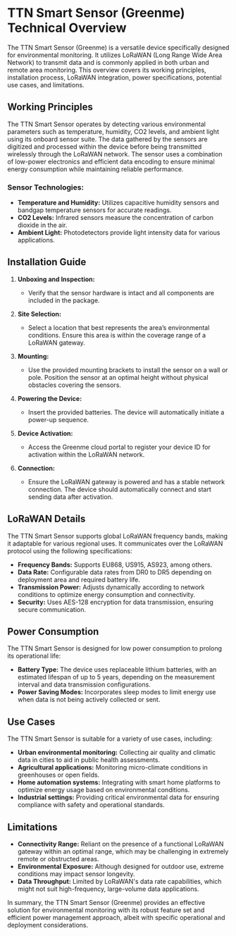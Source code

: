 # TTN Smart Sensor (Greenme) Technical Overview

The TTN Smart Sensor (Greenme) is a versatile device specifically designed for environmental monitoring. It utilizes LoRaWAN (Long Range Wide Area Network) to transmit data and is commonly applied in both urban and remote area monitoring. This overview covers its working principles, installation process, LoRaWAN integration, power specifications, potential use cases, and limitations.

## Working Principles

The TTN Smart Sensor operates by detecting various environmental parameters such as temperature, humidity, CO2 levels, and ambient light using its onboard sensor suite. The data gathered by the sensors are digitized and processed within the device before being transmitted wirelessly through the LoRaWAN network. The sensor uses a combination of low-power electronics and efficient data encoding to ensure minimal energy consumption while maintaining reliable performance.

### Sensor Technologies:
- **Temperature and Humidity:** Utilizes capacitive humidity sensors and bandgap temperature sensors for accurate readings.
- **CO2 Levels:** Infrared sensors measure the concentration of carbon dioxide in the air.
- **Ambient Light:** Photodetectors provide light intensity data for various applications.

## Installation Guide

1. **Unboxing and Inspection:**
   - Verify that the sensor hardware is intact and all components are included in the package.
   
2. **Site Selection:**
   - Select a location that best represents the area’s environmental conditions. Ensure this area is within the coverage range of a LoRaWAN gateway.

3. **Mounting:**
   - Use the provided mounting brackets to install the sensor on a wall or pole. Position the sensor at an optimal height without physical obstacles covering the sensors.

4. **Powering the Device:**
   - Insert the provided batteries. The device will automatically initiate a power-up sequence.

5. **Device Activation:**
   - Access the Greenme cloud portal to register your device ID for activation within the LoRaWAN network.

6. **Connection:**
   - Ensure the LoRaWAN gateway is powered and has a stable network connection. The device should automatically connect and start sending data after activation.

## LoRaWAN Details

The TTN Smart Sensor supports global LoRaWAN frequency bands, making it adaptable for various regional uses. It communicates over the LoRaWAN protocol using the following specifications:

- **Frequency Bands:** Supports EU868, US915, AS923, among others.
- **Data Rate:** Configurable data rates from DR0 to DR5 depending on deployment area and required battery life.
- **Transmission Power:** Adjusts dynamically according to network conditions to optimize energy consumption and connectivity.
- **Security:** Uses AES-128 encryption for data transmission, ensuring secure communication.

## Power Consumption

The TTN Smart Sensor is designed for low power consumption to prolong its operational life:

- **Battery Type:** The device uses replaceable lithium batteries, with an estimated lifespan of up to 5 years, depending on the measurement interval and data transmission configurations.
- **Power Saving Modes:** Incorporates sleep modes to limit energy use when data is not being actively collected or sent.

## Use Cases

The TTN Smart Sensor is suitable for a variety of use cases, including:

- **Urban environmental monitoring:** Collecting air quality and climatic data in cities to aid in public health assessments.
- **Agricultural applications:** Monitoring micro-climate conditions in greenhouses or open fields.
- **Home automation systems:** Integrating with smart home platforms to optimize energy usage based on environmental conditions.
- **Industrial settings:** Providing critical environmental data for ensuring compliance with safety and operational standards.

## Limitations

- **Connectivity Range:** Reliant on the presence of a functional LoRaWAN gateway within an optimal range, which may be challenging in extremely remote or obstructed areas.
- **Environmental Exposure:** Although designed for outdoor use, extreme conditions may impact sensor longevity.
- **Data Throughput:** Limited by LoRaWAN's data rate capabilities, which might not suit high-frequency, large-volume data applications.

In summary, the TTN Smart Sensor (Greenme) provides an effective solution for environmental monitoring with its robust feature set and efficient power management approach, albeit with specific operational and deployment considerations.